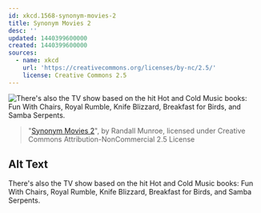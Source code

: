 ```yaml
---
id: xkcd.1568-synonym-movies-2
title: Synonym Movies 2
desc: ''
updated: 1440399600000
created: 1440399600000
sources:
  - name: xkcd
    url: 'https://creativecommons.org/licenses/by-nc/2.5/'
    license: Creative Commons 2.5
---
```

![There's also the TV show based on the hit Hot and Cold Music books: Fun With Chairs, Royal Rumble, Knife Blizzard, Breakfast for Birds, and Samba Serpents.](https://imgs.xkcd.com/comics/synonym_movies_2.png)
> "[Synonym Movies 2](https://xkcd.com/1568/)", by Randall Munroe, licensed under Creative Commons Attribution-NonCommercial 2.5 License

## Alt Text
There's also the TV show based on the hit Hot and Cold Music books: Fun With Chairs, Royal Rumble, Knife Blizzard, Breakfast for Birds, and Samba Serpents.
